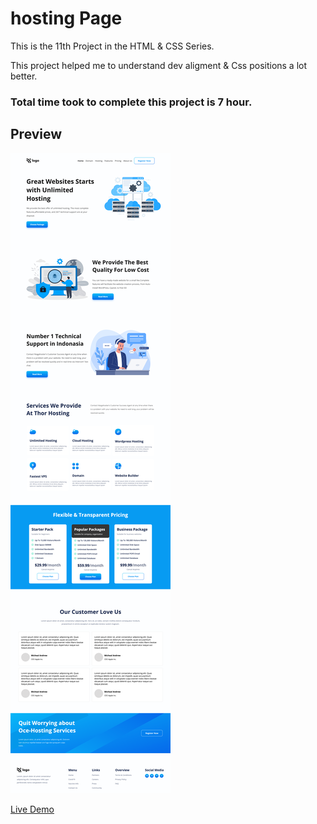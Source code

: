 # hosting Page

This is the 11th Project in the HTML & CSS Series.

This project helped me to understand dev aligment & Css positions a lot better.

### Total time took to complete this project is 7 hour.

## Preview

![Project 10](./p11.png)


[Live Demo](https://hosting-femas.netlify.app/)
